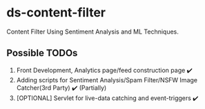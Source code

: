 # ds-content-filter
Content Filter Using Sentiment Analysis and ML Techniques.

## Possible TODOs

1. Front Development, Analytics page/feed construction page :heavy_check_mark:
2. Adding scripts for Sentiment Analysis/Spam Filter/NSFW Image Catcher(3rd Party) :heavy_check_mark: (Partially)
3. [OPTIONAL] Servlet for live-data catching and event-triggers :heavy_check_mark:

